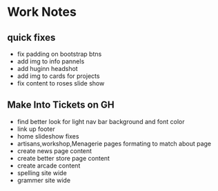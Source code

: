# Work Notes

## quick fixes


- fix padding on bootstrap btns
- add img to info pannels
- add huginn headshot
- add img to cards for projects
- fix content to roses slide show


## Make Into Tickets on GH

- find better look for light nav bar background and font color
- link up footer
- home slideshow fixes
- artisans,workshop,Menagerie pages formating to match about page
- create news page content
- create better store page content
- create arcade content
- spelling site wide
- grammer site wide

